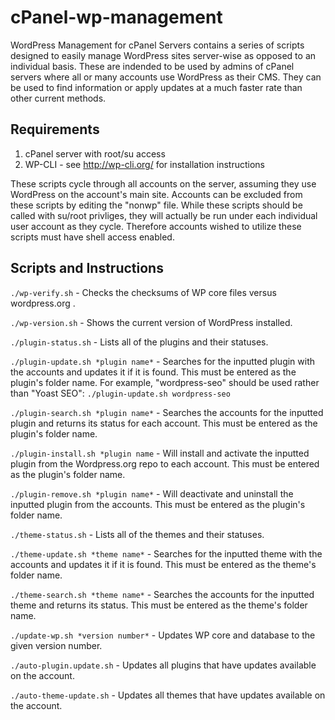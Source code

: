 # cPanel-wp-management
WordPress Management for cPanel Servers contains a series of scripts designed to easily manage WordPress sites server-wise as opposed to an individual basis.  These are indended to be used by admins of cPanel servers where all or many accounts use WordPress as their CMS.  They can be used to find information or apply updates at a much faster rate than other current methods.

## Requirements

1. cPanel server with root/su access
2. WP-CLI - see http://wp-cli.org/ for installation instructions

These scripts cycle through all accounts on the server, assuming they use WordPress on the account's main site.  Accounts can be excluded from these scripts by editing the "nonwp" file.  While these scripts should be called with su/root privliges, they will actually be run under each individual user account as they cycle.  Therefore accounts wished to utilize these scripts must have shell access enabled.

## Scripts and Instructions

`./wp-verify.sh` - Checks the checksums of WP core files versus wordpress.org .

`./wp-version.sh` - Shows the current version of WordPress installed.

`./plugin-status.sh` - Lists all of the plugins and their statuses.

`./plugin-update.sh *plugin name*` - Searches for the inputted plugin with the accounts and updates it if it is found.  This must be entered as the plugin's folder name.  For example, "wordpress-seo" should be used rather than "Yoast SEO":
 `./plugin-update.sh wordpress-seo`

`./plugin-search.sh *plugin name*` - Searches the accounts for the inputted plugin and returns its status for each account.  This must be entered as the plugin's folder name.

`./plugin-install.sh *plugin name` - Will install and activate the inputted plugin from the Wordpress.org repo to each account.  This must be entered as the plugin's folder name.

`./plugin-remove.sh *plugin name*` - Will deactivate and uninstall the inputted plugin from the accounts.  This must be entered as the plugin's folder name.

`./theme-status.sh` - Lists all of the themes and their statuses.

`./theme-update.sh *theme name*` - Searches for the inputted theme with the accounts and updates it if it is found.  This must be entered as the theme's folder name.

`./theme-search.sh *theme name*` - Searches the accounts for the inputted theme and returns its status.  This must be entered as the theme's folder name.

`./update-wp.sh *version number*` - Updates WP core and database to the given version number.

`./auto-plugin.update.sh` - Updates all plugins that have updates available on the account.

`./auto-theme-update.sh` - Updates all themes that have updates available on the account.
